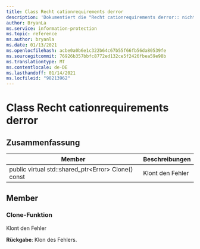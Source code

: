 ```yaml
---
title: Class Recht cationrequirements derror
description: 'Dokumentiert die "Recht cationrequirements derror:: nicht definierte"-Klasse des Microsoft Information Protection (MIP) SDK.'
author: BryanLa
ms.service: information-protection
ms.topic: reference
ms.author: bryanla
ms.date: 01/13/2021
ms.openlocfilehash: acbe0a0b6e1c322b64c67b55f66fb56da80539fe
ms.sourcegitcommit: 76926b357bbfc8772ed132ce5f2426fbea59e98b
ms.translationtype: MT
ms.contentlocale: de-DE
ms.lasthandoff: 01/14/2021
ms.locfileid: "98213962"
---
```

# <a name="class-justificationrequirederror"></a>Class Recht cationrequirements derror 
  
## <a name="summary"></a>Zusammenfassung
 Member                        | Beschreibungen                                
--------------------------------|---------------------------------------------
public virtual std::shared_ptr\<Error\> Clone() const  |  Klont den Fehler
  
## <a name="members"></a>Member
  
### <a name="clone-function"></a>Clone-Funktion
Klont den Fehler

  
**Rückgabe**: Klon des Fehlers.